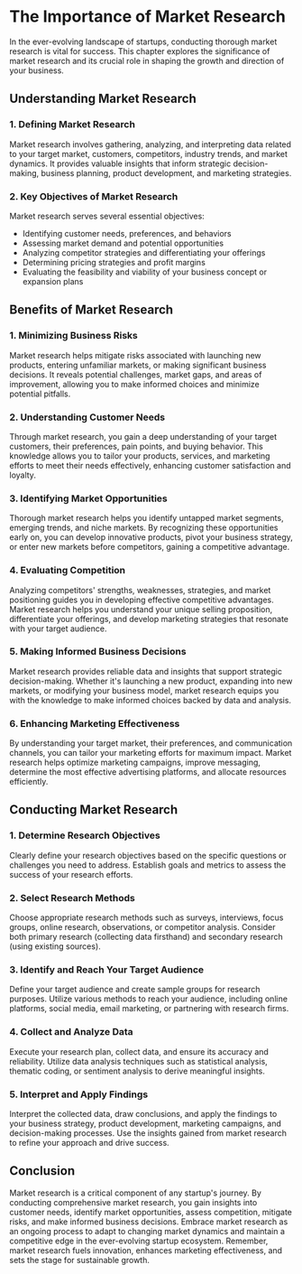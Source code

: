 The Importance of Market Research
==========================================

In the ever-evolving landscape of startups, conducting thorough market research is vital for success. This chapter explores the significance of market research and its crucial role in shaping the growth and direction of your business.

Understanding Market Research
-----------------------------

### **1. Defining Market Research**

Market research involves gathering, analyzing, and interpreting data related to your target market, customers, competitors, industry trends, and market dynamics. It provides valuable insights that inform strategic decision-making, business planning, product development, and marketing strategies.

### **2. Key Objectives of Market Research**

Market research serves several essential objectives:

* Identifying customer needs, preferences, and behaviors
* Assessing market demand and potential opportunities
* Analyzing competitor strategies and differentiating your offerings
* Determining pricing strategies and profit margins
* Evaluating the feasibility and viability of your business concept or expansion plans

Benefits of Market Research
---------------------------

### **1. Minimizing Business Risks**

Market research helps mitigate risks associated with launching new products, entering unfamiliar markets, or making significant business decisions. It reveals potential challenges, market gaps, and areas of improvement, allowing you to make informed choices and minimize potential pitfalls.

### **2. Understanding Customer Needs**

Through market research, you gain a deep understanding of your target customers, their preferences, pain points, and buying behavior. This knowledge allows you to tailor your products, services, and marketing efforts to meet their needs effectively, enhancing customer satisfaction and loyalty.

### **3. Identifying Market Opportunities**

Thorough market research helps you identify untapped market segments, emerging trends, and niche markets. By recognizing these opportunities early on, you can develop innovative products, pivot your business strategy, or enter new markets before competitors, gaining a competitive advantage.

### **4. Evaluating Competition**

Analyzing competitors' strengths, weaknesses, strategies, and market positioning guides you in developing effective competitive advantages. Market research helps you understand your unique selling proposition, differentiate your offerings, and develop marketing strategies that resonate with your target audience.

### **5. Making Informed Business Decisions**

Market research provides reliable data and insights that support strategic decision-making. Whether it's launching a new product, expanding into new markets, or modifying your business model, market research equips you with the knowledge to make informed choices backed by data and analysis.

### **6. Enhancing Marketing Effectiveness**

By understanding your target market, their preferences, and communication channels, you can tailor your marketing efforts for maximum impact. Market research helps optimize marketing campaigns, improve messaging, determine the most effective advertising platforms, and allocate resources efficiently.

Conducting Market Research
--------------------------

### **1. Determine Research Objectives**

Clearly define your research objectives based on the specific questions or challenges you need to address. Establish goals and metrics to assess the success of your research efforts.

### **2. Select Research Methods**

Choose appropriate research methods such as surveys, interviews, focus groups, online research, observations, or competitor analysis. Consider both primary research (collecting data firsthand) and secondary research (using existing sources).

### **3. Identify and Reach Your Target Audience**

Define your target audience and create sample groups for research purposes. Utilize various methods to reach your audience, including online platforms, social media, email marketing, or partnering with research firms.

### **4. Collect and Analyze Data**

Execute your research plan, collect data, and ensure its accuracy and reliability. Utilize data analysis techniques such as statistical analysis, thematic coding, or sentiment analysis to derive meaningful insights.

### **5. Interpret and Apply Findings**

Interpret the collected data, draw conclusions, and apply the findings to your business strategy, product development, marketing campaigns, and decision-making processes. Use the insights gained from market research to refine your approach and drive success.

Conclusion
----------

Market research is a critical component of any startup's journey. By conducting comprehensive market research, you gain insights into customer needs, identify market opportunities, assess competition, mitigate risks, and make informed business decisions. Embrace market research as an ongoing process to adapt to changing market dynamics and maintain a competitive edge in the ever-evolving startup ecosystem. Remember, market research fuels innovation, enhances marketing effectiveness, and sets the stage for sustainable growth.

